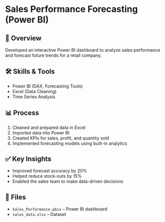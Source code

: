 # Sales Performance Forecasting (Power BI)

## 📌 Overview
Developed an interactive Power BI dashboard to analyze sales performance and forecast future trends for a retail company.

## 🛠 Skills & Tools
- Power BI (DAX, Forecasting Tools)
- Excel (Data Cleaning)
- Time Series Analysis

## 📊 Process
1. Cleaned and prepared data in Excel
2. Imported data into Power BI
3. Created KPIs for sales, profit, and quantity sold
4. Implemented forecasting models using built-in analytics

## ✅ Key Insights
- Improved forecast accuracy by 20%
- Helped reduce stock-outs by 15%
- Enabled the sales team to make data-driven decisions

## 📂 Files
- `Sales_Performance.pbix` – Power BI dashboard
- `sales_data.xlsx` – Dataset
